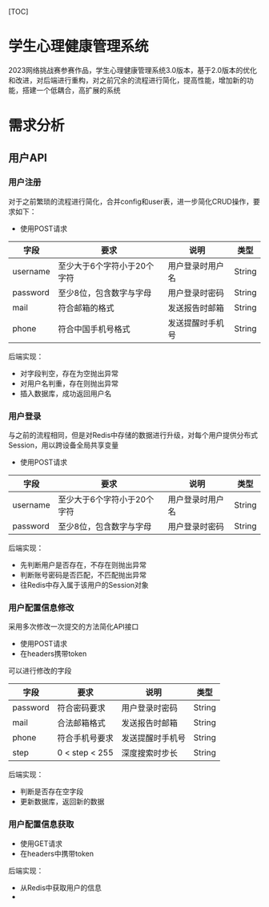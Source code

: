 [TOC]

# 学生心理健康管理系统

2023网络挑战赛参赛作品，学生心理健康管理系统3.0版本，基于2.0版本的优化和改进，对后端进行重构，对之前冗余的流程进行简化，提高性能，增加新的功能，搭建一个低耦合，高扩展的系统



# 需求分析

## 用户API

### 用户注册

对于之前繁琐的流程进行简化，合并config和user表，进一步简化CRUD操作，要求如下：

+ 使用POST请求

| 字段     | 要求                        | 说明             | 类型   |
| -------- | --------------------------- | ---------------- | ------ |
| username | 至少大于6个字符小于20个字符 | 用户登录时用户名 | String |
| password | 至少8位，包含数字与字母     | 用户登录时密码   | String |
| mail     | 符合邮箱的格式              | 发送报告时邮箱   | String |
| phone    | 符合中国手机号格式          | 发送提醒时手机号 | String |

后端实现：

+ 对字段判空，存在为空抛出异常
+ 对用户名判重，存在则抛出异常
+ 插入数据库，成功返回用户名



### 用户登录

与之前的流程相同，但是对Redis中存储的数据进行升级，对每个用户提供分布式Session，用以跨设备全局共享变量

+ 使用POST请求

| 字段     | 要求                        | 说明             | 类型   |
| -------- | --------------------------- | ---------------- | ------ |
| username | 至少大于6个字符小于20个字符 | 用户登录时用户名 | String |
| password | 至少8位，包含数字与字母     | 用户登录时密码   | String |

后端实现：

+ 先判断用户是否存在，不存在则抛出异常
+ 判断账号密码是否匹配，不匹配抛出异常
+ 往Redis中存入属于该用户的Session对象



### 用户配置信息修改

采用多次修改一次提交的方法简化API接口

+ 使用POST请求
+ 在headers携带token

可以进行修改的字段

| 字段     | 要求           | 说明             | 类型   |
| -------- | -------------- | ---------------- | ------ |
| password | 符合密码要求   | 用户登录时密码   | String |
| mail     | 合法邮箱格式   | 发送报告时邮箱   | String |
| phone    | 符合手机号要求 | 发送提醒时手机号 | String |
| step     | 0 < step < 255 | 深度搜索时步长   | String |

后端实现：

+ 判断是否存在空字段
+ 更新数据库，返回新的数据



### 用户配置信息获取

+ 使用GET请求
+ 在headers中携带token



后端实现：

+ 从Redis中获取用户的信息
+ 
